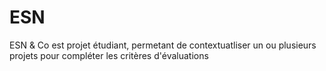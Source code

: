 # ESN
ESN & Co est projet étudiant, permetant de contextuatliser un ou plusieurs projets pour compléter les critères d'évaluations
